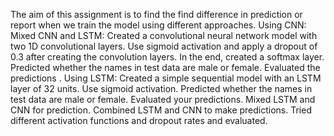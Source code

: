 The aim of this assignment is to find the find difference in prediction or report when we train the model using different approaches.
Using CNN:
Mixed CNN and LSTM:
Created a convolutional neural network model with two 1D convolutional layers. Use
sigmoid activation and apply a dropout of 0.3 after creating the convolution layers. In the end, created a softmax layer. Predicted whether the names in test data are male or female. Evaluated
the predictions .
 Using LSTM: Created a simple sequential model with an LSTM layer of 32 units. Use sigmoid activation. Predicted whether the names in test data are male or female. Evaluated your predictions.
 Mixed LSTM and CNN for prediction. Combined LSTM and CNN to
 make predictions. Tried different activation functions and dropout rates and evaluated.
